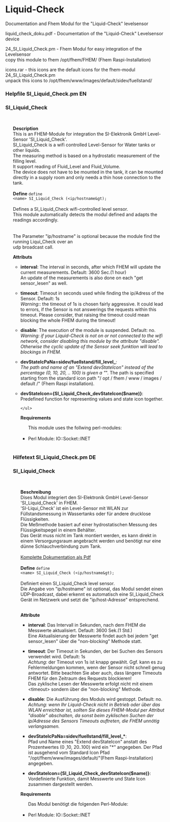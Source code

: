 # Liquid-Check
Documentation and Fhem Modul for the "Liquid-Check" levelsensor
<p>
liquid_check_doku.pdf       <tab>- Documentation of the "Liquid-Check" Levelsensor device
<p>  
24_SI_Liquid_Check.pm       - Fhem Modul for easy integration of the Levelsensor<br>
  copy this module to fhem /opt/fhem/FHEM/  (Fhem Raspi-Installation)
<p>  
icons.rar                   - this icons are the default icons for the fhem-modul 24_SI_Liquid_Check.pm<br>
  unpack this icons to /opt/fhem/www/images/default/sidev/fuellstand/                              

<br>
<h3>Helpfile SI_Liquid_Check.pm EN</h3>

<a name="SI_Liquid_Check" english></a>
<h3>SI_Liquid_Check</h3>
<ul>
  <br>

  <a name="SI_Liquid_Check"></a>
  <b>Description</b><br>
  	This is an FHEM-Module for integration the SI-Elektronik GmbH Level-Sensor 'SI_Liquid_Check'.<br>
	SI_Liquid_Check is a wifi controlled Level-Sensor for Water tanks or other liquids.<br>
  	The measuring method is based on a hydrostatic measurement of the filling level.<br>
	It support reading of Fluid_Level and Fluid_Volume.<br>
	The device does not have to be mounted in the tank, it can be mounted directly in a supply room and only needs a thin hose connection to the tank.<br>
  <br>
  <b>Define</b>
    <code>define &lt;name&gt; SI_Liquid_Check (&lt;ip/hostname&gt);</code><br>
    	<br>
	Defines a SI_Liquid_Check wifi-controlled level sensor.<br>
	This module automatically detects the modul defined and adapts the readings accordingly.<br>
	<br><br>
	The Parameter "ip/hostname" is optional because the module find the running Liqui_Check over an<br>
	udp broadcast call. 
	<p>
  <b>Attributs</b>
	<ul>
		<li><b>interval</b>: The interval in seconds, after which FHEM will update the current measurements. Default: 3600 Sec.(1 hour)</li>
			An update of the measurements is also done on each "get sensor_lesen" as well.
		<p>
		<li><b>timeout</b>:  Timeout in seconds used while finding the ip/Adress of the Sensor. Default: 1s</li>
			<i>Warning:</i>: the timeout of 1s is chosen fairly aggressive. It could lead to errors, if the Sensor is not answerings the requests
			within this timeout. Please consider, that raising the timeout could mean blocking the whole FHEM during the timeout!
		<p>
		<li><b>disable</b>: The execution of the module is suspended. Default: no.</li>
			<i>Warning: if your Liquid-Check is not on or not connected to the wifi network, consider disabling this module
			by the attribute "disable". Otherwise the cyclic update of the Sensor seek funktion will lead to blockings in FHEM.</i>
		<p>
		<li><b>devStateIcPaNa=sidev/fuellstand/fill_level_*</b>:<br>
		The path and name of an "Extend devStateIcon" instead of the percentage (0, 10, 20, .. 100) is given a "*". The path
		is specified starting from the standard icon path "/ opt / fhem / www / images / default /" (Fhem Raspi installation).
		<p>
		<li><b>devStateIcon={SI_Liquid_Check_devStateIcon($name)}</b>:
		Predefined function for representing values and state icon together.
		
	</ul>
  <p>
  <b>Requirements</b>
	<ul>
	This module uses the follwing perl-modules:<br><br>
	<li> Perl Module: IO::Socket::INET </li>
	</ul>

</ul>


<br>
<h3>Hilfetext SI_Liquid_Check.pm DE</h3>



<a name="SI_Liquid_Check"></a>
<h3>SI_Liquid_Check</h3>
<ul>
  <br>

  <a name="SI_Liquid_Check"></a>
    <b>Beschreibung</b><br>
	Dises Modul integriert den SI-Elektronik GmbH Level-Sensor 'SI_Liquid_Check' in FHEM. <br>
	'SI-Liqui_Check' ist ein Level-Sensor mit WLAN zur Füllstandsmessung in Wassertanks oder für andere drucklose Flüssigkeiten.<br>
	Die Meßmethode basiert auf einer hydrostatischen Messung des Flüssigkeitspegel in einem Behälter.<br>
	Das Gerät muss nicht im Tank montiert werden, es kann direkt in einem Versorgungsraum angebracht werden und benötigt nur eine dünne Schlauchverbindung zum Tank.<br>
	<br>
  <a href="https://si-elektronik.de/IoT/Liquid-Check/Documents/liquid_check_doku.pdf" target="_blank">Komplette Dokumentation als Pdf</a> <br>
  	<br>
  <b>Define</b> 
    <code>define &lt;name&gt; SI_Liquid_Check (&lt;ip/hostname&gt);</code><br>
    	<br>
    	Definiert einen SI_Liquid_Check level sensor. <br>
	Die Angabe von "ip/hostname" ist optional, das Modul sendet einen UDP-Broadcast, dabei erkennt es automatisch eine SI_Liquid_Check Gerät im Netzwerk und setzt die "ip/host-Adresse" entsprechend. 
	<br><br>
  <p>
  <b>Attribute</b>
	<ul>
		<li><b>interval</b>: Das Intervall in Sekunden, nach dem FHEM die Messwerte aktualisiert. Default: 3600 Sek.(1 Std.)</li>
			Eine Aktualisierung der Messwerte findet auch bei jedem "get sensor_lesen" über die "non-blocking" Methode statt.
		<p>
		<li><b>timeout</b>:  Der Timeout in Sekunden, der bei Suchen des Sensors verwendet wird. Default: 1s</li>
			<i>Achtung</i>: der Timeout von 1s ist knapp gewählt. Ggf. kann es zu Fehlermeldungen kommen, wenn der Sensor nicht 
			schnell genug antwortet. Bitte beachten Sie aber auch, dass längere Timeouts FHEM für den Zeitraum des Requests blockieren!<br>
			Das zyklische Lesen der Messwerte erfolgt nicht mit einem &lt;timeout&gt; sondern über die "non-blocking" Methode.
		<p>
		<li><b>disable</b>: Die Ausführung des Moduls wird gestoppt. Default: no.</li>
			<i>Achtung: wenn Ihr Liquid-Check nicht in Betrieb oder über das WLAN erreichbar ist, sollten Sie
			dieses FHEM-Modul per Attribut "disable" abschalten, da sonst beim zyklischen Suchen der ip/Adresse
			des Sensors Timeouts auftreten, die FHEM unnötig verlangsamen.</i>
		<p>
		<li><b>devStateIcPaNa=sidev/fuellstand/fill_level_*</b>:<br> 
		Pfad und Name eines "Extend devStateIcon" anstatt des Prozentwertes (0 ,10, 20..100) wird ein "*" angegeben. Der Pfad 
		ist ausgehend vom Standard Icon Pfad "/opt/fhem/www/images/default/"(Fhem Raspi-Installation) angegeben.
		<p>
		<li><b>devStateIcon={SI_Liquid_Check_devStateIcon($name)}</b>:<br>
		Vordefinierte Funktion, damit Messwerte und State Icon zusammen dargestellt werden.
	</ul>
  <p>
  <b>Requirements</b>
	<ul>
	Das Modul benötigt die folgenden Perl-Module:<br><br>
	<li> Perl Module: IO::Socket::INET </li>
	</ul>

</ul>
</P>

